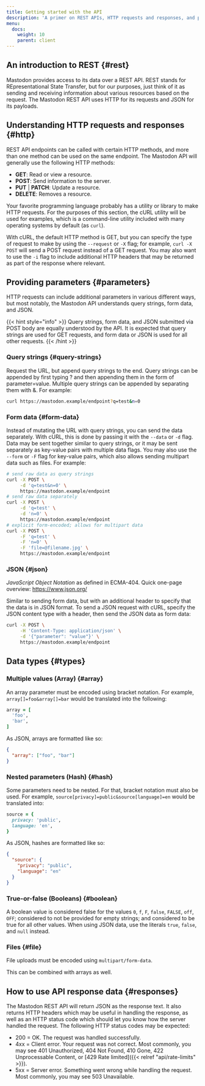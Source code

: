 ```yaml
---
title: Getting started with the API
description: 'A primer on REST APIs, HTTP requests and responses, and parameters.'
menu:
  docs:
    weight: 10
    parent: client
---
```


## An introduction to REST {#rest}

Mastodon provides access to its data over a REST API. REST stands for REpresentational State Transfer, but for our purposes, just think of it as sending and receiving information about various resources based on the request. The Mastodon REST API uses HTTP for its requests and JSON for its payloads.

## Understanding HTTP requests and responses {#http}

REST API endpoints can be called with certain HTTP methods, and more than one method can be used on the same endpoint. The Mastodon API will generally use the following HTTP methods:

* **GET**: Read or view a resource.
* **POST**: Send information to the server.
* **PUT** \| **PATCH**: Update a resource.
* **DELETE**: Removes a resource.

Your favorite programming language probably has a utility or library to make HTTP requests. For the purposes of this section, the cURL utility will be used for examples, which is a command-line utility included with many operating systems by default (as `curl`).

With cURL, the default HTTP method is GET, but you can specify the type of request to make by using the `--request` or `-X` flag; for example, `curl -X POST` will send a POST request instead of a GET request. You may also want to use the `-i` flag to include additional HTTP headers that may be returned as part of the response where relevant.

## Providing parameters {#parameters}

HTTP requests can include additional parameters in various different ways, but most notably, the Mastodon API understands query strings, form data, and JSON.

{{< hint style="info" >}}
Query strings, form data, and JSON submitted via POST body are equally understood by the API. It is expected that query strings are used for GET requests, and form data or JSON is used for all other requests.
{{< /hint >}}

### Query strings {#query-strings}

Request the URL, but append query strings to the end. Query strings can be appended by first typing ? and then appending them in the form of parameter=value. Multiple query strings can be appended by separating them with &. For example:

```bash
curl https://mastodon.example/endpoint?q=test&n=0
```

### Form data {#form-data}

Instead of mutating the URL with query strings, you can send the data separately. With cURL, this is done by passing it with the `--data` or `-d` flag. Data may be sent together similar to query strings, or it may be sent separately as key-value pairs with multiple data flags. You may also use the `--form` or `-F` flag for key-value pairs, which also allows sending multipart data such as files. For example:

```bash
# send raw data as query strings
curl -X POST \
     -d 'q=test&n=0' \
     https://mastodon.example/endpoint
# send raw data separately
curl -X POST \
     -d 'q=test' \
     -d 'n=0' \
     https://mastodon.example/endpoint
# explicit form-encoded; allows for multipart data
curl -X POST \
     -F 'q=test' \
     -F 'n=0' \
     -F 'file=@filename.jpg' \
     https://mastodon.example/endpoint
```

### JSON {#json}

*JavaScript Object Notation* as defined in ECMA-404. Quick one-page overview: https://www.json.org/

Similar to sending form data, but with an additional header to specify that the data is in JSON format. To send a JSON request with cURL, specify the JSON content type with a header, then send the JSON data as form data:

```bash
curl -X POST \
     -H 'Content-Type: application/json' \
     -d '{"parameter": "value"}' \
     https://mastodon.example/endpoint
```

## Data types {#types}

### Multiple values (Array) {#array}

An array parameter must be encoded using bracket notation. For example, `array[]=foo&array[]=bar` would be translated into the following:

```ruby
array = [
  'foo',
  'bar',
]
```

As JSON, arrays are formatted like so:

```json
{
  "array": ["foo", "bar"]
}
```

### Nested parameters (Hash) {#hash}

Some parameters need to be nested. For that, bracket notation must also be used. For example, `source[privacy]=public&source[language]=en` would be translated into:

```ruby
source = {
  privacy: 'public',
  language: 'en',
}
```

As JSON, hashes are formatted like so:

```json
{
  "source": {
    "privacy": "public",
    "language": "en"
  }
}
```

### True-or-false (Booleans) {#boolean}

A boolean value is considered false for the values `0`, `f`, `F`, `false`, `FALSE`, `off`, `OFF`; considered to not be provided for empty strings; and considered to be true for all other values. When using JSON data, use the literals `true`, `false`, and `null` instead.

### Files {#file}

File uploads must be encoded using `multipart/form-data`.

This can be combined with arrays as well.

## How to use API response data {#responses}

The Mastodon REST API will return JSON as the response text. It also returns HTTP headers which may be useful in handling the response, as well as an HTTP status code which should let you know how the server handled the request. The following HTTP status codes may be expected:

- 200 = OK. The request was handled successfully.
- 4xx = Client error. Your request was not correct. Most commonly, you may see 401 Unauthorized, 404 Not Found, 410 Gone, 422 Unprocessable Content, or [429 Rate limited]({{< relref "api/rate-limits" >}}).
- 5xx = Server error. Something went wrong while handling the request. Most commonly, you may see 503 Unavailable.
